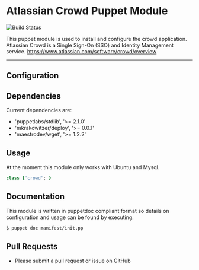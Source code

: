 # Atlassian Crowd Puppet Module

[![Build Status](https://travis-ci.org/actionjack/puppet-crowd.png?branch=master)](https://travis-ci.org/actionjack/puppet-crowd)

This puppet module is used to install and configure the crowd application.
Atlassian Crowd is a Single Sign-On (SSO) and Identity Management service.
https://www.atlassian.com/software/crowd/overview

* * *

## Configuration


## Dependencies

Current dependencies are:

 * 'puppetlabs/stdlib', '>= 2.1.0'
 * 'mkrakowitzer/deploy', '>= 0.0.1'
 * 'maestrodev/wget', '>= 1.2.2'

## Usage

At the moment this module only works with Ubuntu and Mysql.


```ruby
class {'crowd': }
```

## Documentation

This module is written in puppetdoc compliant format so details on configuration and usage can be found by executing:

```bash
$ puppet doc manifest/init.pp
```

## Pull Requests

 * Please submit a pull request or issue on GitHub